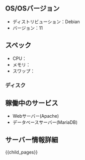 OS/OSバージョン
-------------------

* ディストリビューション：Debian
* バージョン：11

スペック
-------------------

* CPU：
* メモリ：
* スワップ：

### ディスク

稼働中のサービス
-------------------

* Webサーバー(Apache)
* データベースサーバー(MariaDB)

サーバー情報詳細
-------------------

{{child_pages}}
